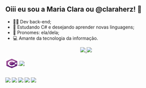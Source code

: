 ## Oiii eu sou a Maria Clara ou @claraherz! 🐚
- 👩‍💻 Dev back-end;
- 🌱 Estudando C# e desejando aprender novas linguagens;
- 💋 Pronomes: ela/dela;
- 💻 Amante da tecnologia da informação.

<div align="center">
  <a href="https://github.com/claraherz">
  <img height="180em" src="https://github-readme-stats.vercel.app/api?username=claraherz&show_icons=true&theme=radical&include_all_commits=true&count_private=true"/>
  <img height="180em" src="https://github-readme-stats.vercel.app/api/top-langs/?username=claraherz&layout=compact&langs_count=7&theme=radical"/>
</div>
<div style="display: inline_block"><br>
  <img align="center" alt="Clara-Csharp" height="30" width="40" src="https://raw.githubusercontent.com/devicons/devicon/master/icons/csharp/csharp-original.svg">
  <img align="center" height="30" widht="40 "src="https://cdn.jsdelivr.net/gh/devicons/devicon/icons/visualstudio/visualstudio-plain.svg">
</div>
  
  ##
 
<div> 
  <a href="https://github.com/claraherz" target="_blank"><img src="https://img.shields.io/badge/GitHub-100000?style=for-the-badge&logo=github&logoColor=white" target="_blank"></a>
  <a href="https://instagram.com/claraher_z" target="_blank"><img src="https://img.shields.io/badge/-Instagram-%23E4405F?style=for-the-badge&logo=instagram&logoColor=white" target="_blank"></a>
   <a href = "mailto:mariaclaramcavalcanti@outlook.com"><img src="https://img.shields.io/badge/Microsoft_Outlook-0078D4?style=for-the-badge&logo=microsoft-outlook&logoColor=white" target="_blank"></a>
  <a href="https://wa.me/5547992003082" alt="WhatsApp" target="_blank"><img src="https://img.shields.io/badge/WhatsApp-25D366?style=for-the-badge&logo=whatsapp&logoColor=white&link=https://wa.me/5547992003082"/></a>
  <a href="https://www.linkedin.com/in/maria-clara-moreira-cavalcanti-0240bb1b4" target="_blank"><img src="https://img.shields.io/badge/-LinkedIn-%230077B5?style=for-the-badge&logo=linkedin&logoColor=white" target="_blank"></a> 
</div>
